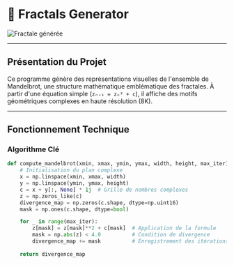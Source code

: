 # 🌠 Fractals Generator

![Fractale générée](Ethereal_Mandala_6107.png)

---

## **Présentation du Projet**

Ce programme génère des représentations visuelles de l'ensemble de Mandelbrot, une structure mathématique emblématique des fractales. À partir d'une équation simple (`zₙ₊₁ = zₙ² + c`), il affiche des motifs géométriques complexes en haute résolution (8K).

---

## **Fonctionnement Technique**

### Algorithme Clé
```python
def compute_mandelbrot(xmin, xmax, ymin, ymax, width, height, max_iter):
    # Initialisation du plan complexe
    x = np.linspace(xmin, xmax, width)
    y = np.linspace(ymin, ymax, height)
    c = x + y[:, None] * 1j  # Grille de nombres complexes
    z = np.zeros_like(c)
    divergence_map = np.zeros(c.shape, dtype=np.uint16)
    mask = np.ones(c.shape, dtype=bool)

    for _ in range(max_iter):
        z[mask] = z[mask]**2 + c[mask]  # Application de la formule
        mask = np.abs(z) < 4.0          # Condition de divergence
        divergence_map += mask          # Enregistrement des itérations
    
    return divergence_map
